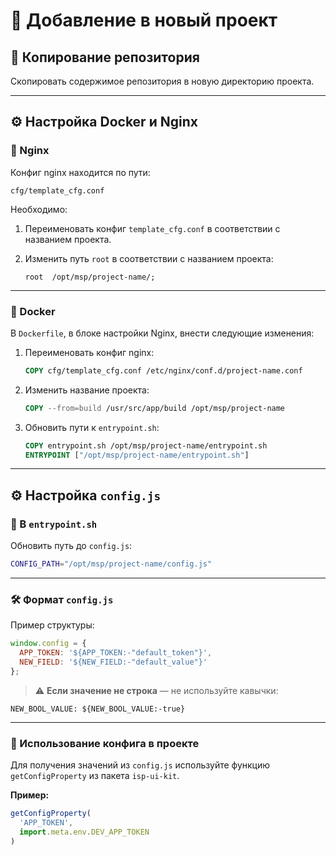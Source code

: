 # 🔧 Добавление в новый проект

## 📁 Копирование репозитория

Скопировать содержимое репозитория в новую директорию проекта.

---

## ⚙️ Настройка Docker и Nginx

### 🧾 Nginx

Конфиг nginx находится по пути:

```
cfg/template_cfg.conf
```

Необходимо:

1. Переименовать конфиг `template_cfg.conf` в соответствии с названием проекта.
2. Изменить путь `root` в соответствии с названием проекта:

   ```
   root  /opt/msp/project-name/;
   ```

---

### 🐳 Docker

В `Dockerfile`, в блоке настройки Nginx, внести следующие изменения:

1. Переименовать конфиг nginx:

   ```dockerfile
   COPY cfg/template_cfg.conf /etc/nginx/conf.d/project-name.conf
   ```

2. Изменить название проекта:

   ```dockerfile
   COPY --from=build /usr/src/app/build /opt/msp/project-name
   ```

3. Обновить пути к `entrypoint.sh`:

   ```dockerfile
   COPY entrypoint.sh /opt/msp/project-name/entrypoint.sh
   ENTRYPOINT ["/opt/msp/project-name/entrypoint.sh"]
   ```

---

## ⚙️ Настройка `config.js`

### 📄 В `entrypoint.sh`

Обновить путь до `config.js`:

```bash
CONFIG_PATH="/opt/msp/project-name/config.js"
```

---

### 🛠 Формат `config.js`

Пример структуры:

```javascript
window.config = {
  APP_TOKEN: '${APP_TOKEN:-"default_token"}',
  NEW_FIELD: '${NEW_FIELD:-"default_value"}'
};
```

> ⚠️ **Если значение не строка** — не используйте кавычки:

```
NEW_BOOL_VALUE: ${NEW_BOOL_VALUE:-true}
```

---

### 🧩 Использование конфига в проекте

Для получения значений из `config.js` используйте функцию `getConfigProperty` из пакета `isp-ui-kit`.

**Пример:**

```javascript
getConfigProperty(
  'APP_TOKEN',
  import.meta.env.DEV_APP_TOKEN
)
```
